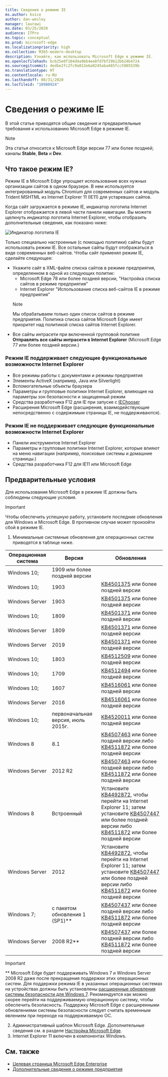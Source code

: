 ```yaml
---
title: Сведения о режиме IE
ms.author: kvice
author: dan-wesley
manager: laurawi
ms.date: 03/25/2020
audience: ITPro
ms.topic: conceptual
ms.prod: microsoft-edge
ms.localizationpriority: high
ms.collection: M365-modern-desktop
description: Узнайте, как использовать Microsoft Edge в режиме IE.
ms.openlocfilehash: bcb25e0f104d4a9b64ee8fd7bf29b12bb24b4724
ms.sourcegitcommit: 4edbe2fc2fc9a013e6a0245aba485fcc5905539b
ms.translationtype: HT
ms.contentlocale: ru-RU
ms.lasthandoff: 08/31/2020
ms.locfileid: "10980924"
---
```

# Сведения о режиме IE

В этой статье приводятся общие сведения и предварительные требования к использованию Microsoft Edge в режиме IE.

> [!NOTE]
> Эта статья относится к Microsoft Edge версии 77 или более поздней; каналы **Stable**, **Beta** и **Dev**.

## Что такое режим IE?

Режим IE в Microsoft Edge упрощает использование всех нужных организации сайтов в одном браузере. В нем используется интегрированный модуль Chromium для современных сайтов и модуль Trident MSHTML из Internet Explorer 11 (IE11) для устаревших сайтов.

Когда сайт загружается в режиме IE, индикатор логотипа Internet Explorer отображается в левой части панели навигации. Вы можете щелкнуть индикатор логотипа Internet Explorer, чтобы отобразить дополнительные сведения, как показано ниже:

  ![Индикатор логотипа IE](./media/ie-mode/ie-logo-indicator1.png)

Только специально настроенные (с помощью политики) сайты будут использовать режим IE. Все остальные сайты будут отображаться в виде современных веб-сайтов. Чтобы сайт применял режим IE, сделайте следующее:

- Укажите сайт в XML-файле списка сайтов в режиме предприятия, определенном в одной из следующих политик:
  - Microsoft Edge 78 или более поздней версии, "Настройка списка сайтов в режиме предприятия"
  - Internet Explorer "Использование списка веб-сайтов IE в режиме предприятия"
  > [!NOTE]
  > Мы обрабатываем только один список сайтов в режиме предприятия. Политика списка сайтов Microsoft Edge имеет приоритет над политикой списка сайтов Internet Explorer.
- Все сайты интрасети при включенной групповой политике **Отправлять все сайты интрасети в Internet Explorer** (Microsoft Edge 77 или более поздней версии.)

### Режим IE поддерживает следующие функциональные возможности Internet Explorer

- Все режимы работы с документами и режимы предприятия
- Элементы ActiveX (например, Java или Silverlight)
- Вспомогательные объекты браузера 
- Параметры и групповые политики Internet Explorer, влияющие на параметры зон безопасности и защищенный режим
- Средства разработчика F12 для IE при запуске с [IEChooser](https://docs.microsoft.com/office/dev/add-ins/testing/debug-add-ins-using-f12-developer-tools-on-windows-10)
- Расширения Microsoft Edge (расширения, взаимодействующие непосредственно с содержимым страницы IE, не поддерживаются).

### Режим IE не поддерживает следующие функциональные возможности Internet Explorer

- Панели инструментов Internet Explorer
- Параметры и групповые политики Internet Explorer, которые влияют на меню навигации (например, поисковые системы и домашние страницы.)
- Средства разработчика F12 для IE11 или Microsoft Edge

## Предварительные условия

Для использования Microsoft Edge в режиме IE должны быть соблюдены следующие условия.

> [!IMPORTANT]
> Чтобы обеспечить успешную работу, установите последние обновления для Windows и Microsoft Edge. В противном случае может произойти сбой в режиме IE.

1. Минимальные системные обновления для операционных систем приводятся в таблице ниже.

 | Операционная система | Версия       | Обновления |
 |------------------|---------------|---------|
 | Windows 10;       | 1909 или более поздней версии |         |
 | Windows 10;       | 1903          | [KB4501375](https://support.microsoft.com/help/4501375/windows-10-update-kb4501375) или более поздней версии |
 | Windows Server   | 1903          | [KB4501375](https://support.microsoft.com/help/4501375/windows-10-update-kb4501375) или более поздней версии |
 | Windows 10;       | 1809          | [KB4501371](https://support.microsoft.com/help/4501371/windows-10-update-kb4501371) или более поздней версии |
 | Windows Server   | 1809          | [KB4501371](https://support.microsoft.com/help/4501371/windows-10-update-kb4501371) или более поздней версии |
 | Windows Server   | 2019          | [KB4501371](https://support.microsoft.com/help/4501371/windows-10-update-kb4501371) или более поздней версии |
 | Windows 10;       | 1803          | [KB4512509](https://support.microsoft.com/help/4512509/windows-10-update-kb4512509) или более поздней версии |
 | Windows 10;       | 1709          | [KB4512494](https://support.microsoft.com/help/4512494/windows-10-update-kb4512494) или более поздней версии |
 | Windows 10;       | 1607          | [KB4516061](https://support.microsoft.com/help/4516061/windows-10-update-kb4516061) или более поздней версии |
 | Windows Server   | 2016          | [KB4516061](https://support.microsoft.com/help/4516061/windows-10-update-kb4516061) или более поздней версии |
 | Windows 10;       | первоначальная версия, июль 2015г. | [KB4520011](https://support.microsoft.com/help/4520011/windows-10-update-kb4520011) или более поздней версии |
 | Windows 8       | 8.1              | [KB4507463](https://support.microsoft.com/help/4507463/july-16-2019-kb4507463-os-build-preview-of-monthly-rollup) или более поздней версии либо [KB4511872](https://support.microsoft.com/help/4511872/cumulative-security-update-for-internet-explorer) или более поздней версии |
 | Windows Server   | 2012 R2       | [KB4507463](https://support.microsoft.com/help/4507463/july-16-2019-kb4507463-os-build-preview-of-monthly-rollup) или более поздней версии либо [KB4511872](https://support.microsoft.com/help/4511872/cumulative-security-update-for-internet-explorer) или более поздней версии |
 | Windows 8  | Встроенный            | Установите [KB4492872](https://support.microsoft.com/help/4492872/update-for-internet-explorer-april-16-2019), чтобы перейти на Internet Explorer 11; затем установите [KB4507447](https://support.microsoft.com/help/4507447/windows-server-2012-update-kb4507447) или более поздней версии либо [KB4511872](https://support.microsoft.com/help/4511872/cumulative-security-update-for-internet-explorer) или более поздней версии |
 | Windows Server   | 2012           | Установите [KB4492872](https://support.microsoft.com/help/4492872/update-for-internet-explorer-april-16-2019), чтобы перейти на Internet Explorer 11; затем установите [KB4507447](https://support.microsoft.com/help/4507447/windows-server-2012-update-kb4507447) или более поздней версии либо [KB4511872](https://support.microsoft.com/help/4511872/cumulative-security-update-for-internet-explorer) или более поздней версии |
 | Windows 7;        |  с пакетом обновления 1 (SP1)**        | [KB4507437](https://support.microsoft.com/help/4507437/windows-7-update-kb4507437) или более поздней версии либо [KB4511872](https://support.microsoft.com/help/4511872/cumulative-security-update-for-internet-explorer) или более поздней версии |
 | Windows Server   |  2008 R2**    | [KB4507437](https://support.microsoft.com/help/4507437/windows-7-update-kb4507437) или более поздней версии либо [KB4511872](https://support.microsoft.com/help/4511872/cumulative-security-update-for-internet-explorer) или более поздней версии |
  > [!IMPORTANT]
  > ** Microsoft Edge будет поддерживать Windows 7 и Windows Server 2008 R2 даже после прекращения поддержки этих операционных систем. Для поддержки режима IE в указанных операционных системах на устройствах должны быть установлены [расширенные обновления системы безопасности для Windows 7](https://support.microsoft.com/help/4527878/faq-about-extended-security-updates-for-windows-7). Рекомендуется как можно скорее перейти на поддерживаемую операционную систему, чтобы обеспечить безопасность. Поддержку Microsoft Edge с расширенными обновлениями системы безопасности следует считать временным явлением при переходе на поддерживаемую ОС.

2. Административный шаблон Microsoft Edge. Дополнительные сведения см. в разделе [Настройка Microsoft Edge](https://docs.microsoft.com/DeployEdge/configure-microsoft-edge).
3. Internet Explorer 11 включен в компонентах Windows.

## См. также

- [Целевая страница Microsoft Edge Enterprise](https://aka.ms/EdgeEnterprise)
- [Дополнительные сведения о режиме предприятия](https://docs.microsoft.com/internet-explorer/ie11-deploy-guide/enterprise-mode-overview-for-ie11)
